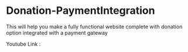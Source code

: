 # Donation-PaymentIntegration

This will help you make a fully functional website complete with donation option integrated with a payment gateway

Youtube Link : 